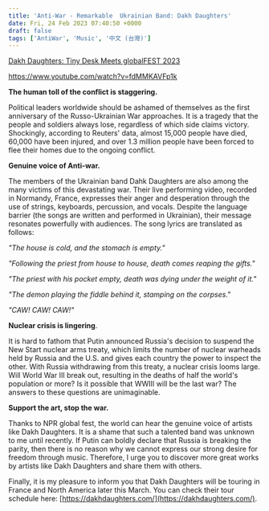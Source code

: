 ```yaml
---
title: 'Anti-War - Remarkable  Ukrainian Band: Dakh Daughters'
date: Fri, 24 Feb 2023 07:40:50 +0000
draft: false
tags: ['AntiWar', 'Music', '中文 (台灣)']
---
```


[Dakh Daughters: Tiny Desk Meets globalFEST 2023](https://www.youtube.com/watch?v=fdMMKAVFp1k)

https://www.youtube.com/watch?v=fdMMKAVFp1k

**The human toll of the conflict is staggering.**

Political leaders worldwide should be ashamed of themselves as the first anniversary of the Russo-Ukrainian War approaches. It is a tragedy that the people and soldiers always lose, regardless of which side claims victory. Shockingly, according to Reuters' data, almost 15,000 people have died, 60,000 have been injured, and over 1.3 million people have been forced to flee their homes due to the ongoing conflict.

**Genuine voice of Anti-war.**

The members of the Ukrainian band Dahk Daughters are also among the many victims of this devastating war. Their live performing video, recorded in Normandy, France, expresses their anger and desperation through the use of strings, keyboards, percussion, and vocals. Despite the language barrier (the songs are written and performed in Ukrainian), their message resonates powerfully with audiences. The song lyrics are translated as follows:

_"The house is cold, and the stomach is empty."_

_"Following the priest from house to house, death comes reaping the gifts."_

_"The priest with his pocket empty, death was dying under the weight of it."_

_"The demon playing the fiddle behind it, stamping on the corpses."_

_"CAW! CAW! CAW!"_

**Nuclear crisis is lingering**.

It is hard to fathom that Putin announced Russia's decision to suspend the New Start nuclear arms treaty, which limits the number of nuclear warheads held by Russia and the U.S. and gives each country the power to inspect the other. With Russia withdrawing from this treaty, a nuclear crisis looms large. Will World War III break out, resulting in the deaths of half the world's population or more? Is it possible that WWIII will be the last war? The answers to these questions are unimaginable.

**Support the art, stop the war.**

Thanks to NPR global fest, the world can hear the genuine voice of artists like Dakh Daughters. It is a shame that such a talented band was unknown to me until recently. If Putin can boldly declare that Russia is breaking the parity, then there is no reason why we cannot express our strong desire for freedom through music. Therefore, I urge you to discover more great works by artists like Dakh Daughters and share them with others.

Finally, it is my pleasure to inform you that Dakh Daughters will be touring in France and North America later this March. You can check their tour schedule here: [](https://dakhdaughters.com/)[https://dakhdaughters.com/](https://dakhdaughters.com/).
